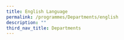 ```yaml
---
title: English Language
permalink: /programmes/Departments/english
description: ""
third_nav_title: Departments
---
```

